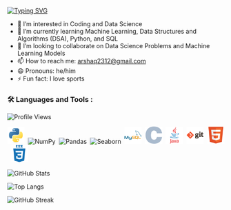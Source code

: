 [![Typing SVG](https://readme-typing-svg.demolab.com/?lines=Hi!+I'm+Mohammed+Arshaq;Data+Science+Enthusiast)](https://git.io/typing-svg)


- 👀 I’m interested in Coding and Data Science
- 🌱 I’m currently learning Machine Learning, Data Structures and Algorithms (DSA), Python, and SQL
- 💞️ I’m looking to collaborate on Data Science Problems and Machine Learning Models
- 📫 How to reach me: arshaq2312@gmail.com
- 😄 Pronouns: he/him
- ⚡ Fun fact: I love sports

<!---
md-arshaq/md-arshaq is a ✨ special ✨ repository because its `README.md` (this file) appears on your GitHub profile.
You can click the Preview link to take a look at your changes.
--->

### :hammer_and_wrench: Languages and Tools :
![Profile Views](https://komarev.com/ghpvc/?username=md-arshaq&color=blue)

<div>
  <img src="https://github.com/devicons/devicon/blob/master/icons/python/python-original.svg" title="Python" alt="Python" width="40" height="40"/>&nbsp;
  <img src="https://upload.wikimedia.org/wikipedia/commons/3/31/NumPy_logo_2020.svg" title="NumPy" alt="NumPy" width="40" height="40"/>&nbsp;
  <img src="https://upload.wikimedia.org/wikipedia/commons/2/22/Pandas_mark.svg" title="Pandas" alt="Pandas" width="40" height="40"/>&nbsp;
  <img src="https://seaborn.pydata.org/_images/logo-mark-lightbg.svg" title="Seaborn" alt="Seaborn" width="40" height="40"/>&nbsp;
  <img src="https://github.com/devicons/devicon/blob/master/icons/mysql/mysql-original-wordmark.svg" title="SQL" alt="SQL" width="40" height="40"/>&nbsp;
  <img src="https://github.com/devicons/devicon/blob/master/icons/c/c-original.svg" title="C" alt="C" width="40" height="40"/>&nbsp;
  <img src="https://github.com/devicons/devicon/blob/master/icons/java/java-original-wordmark.svg" title="Java" alt="Java" width="40" height="40"/>&nbsp;
  <img src="https://github.com/devicons/devicon/blob/master/icons/git/git-original-wordmark.svg" title="Git" alt="Git" width="40" height="40"/>&nbsp;
  <img src="https://github.com/devicons/devicon/blob/master/icons/html5/html5-original.svg" title="HTML5" alt="HTML" width="40" height="40"/>&nbsp;
  <img src="https://github.com/devicons/devicon/blob/master/icons/css3/css3-plain-wordmark.svg" title="CSS3" alt="CSS" width="40" height="40"/>&nbsp;
</div>

![GitHub Stats](https://github-readme-stats.vercel.app/api?username=md-arshaq&show_icons=true&locale=en&layout=compact)

![Top Langs](https://github-readme-stats.vercel.app/api/top-langs/?username=md-arshaq&layout=compact)

![GitHub Streak](https://github-readme-streak-stats.herokuapp.com/?user=md-arshaq)

